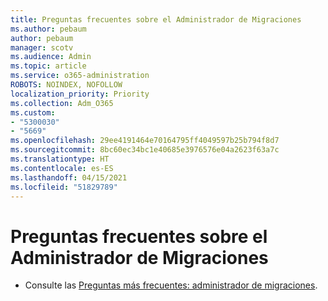 ```yaml
---
title: Preguntas frecuentes sobre el Administrador de Migraciones
ms.author: pebaum
author: pebaum
manager: scotv
ms.audience: Admin
ms.topic: article
ms.service: o365-administration
ROBOTS: NOINDEX, NOFOLLOW
localization_priority: Priority
ms.collection: Adm_O365
ms.custom:
- "5300030"
- "5669"
ms.openlocfilehash: 29ee4191464e70164795ff4049597b25b794f8d7
ms.sourcegitcommit: 8bc60ec34bc1e40685e3976576e04a2623f63a7c
ms.translationtype: HT
ms.contentlocale: es-ES
ms.lasthandoff: 04/15/2021
ms.locfileid: "51829789"
---
```

# <a name="migration-manager-faq"></a>Preguntas frecuentes sobre el Administrador de Migraciones

- Consulte las [Preguntas más frecuentes: administrador de migraciones](https://docs.microsoft.com/sharepointmigration/mm-faqs).
